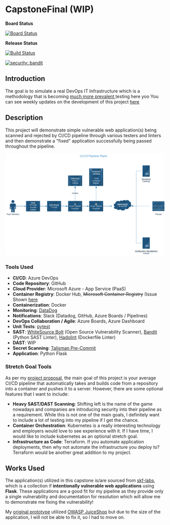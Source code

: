 # CapstoneFinal (WIP)

**Board Status**

[![Board Status](https://dev.azure.com/LAW175/767c6892-8352-43c5-a5fe-4aaf6d359011/04ca78cd-d78e-4980-b3cf-7ed4a305f9a3/_apis/work/boardbadge/189c5a36-0f19-4552-ac89-e765b550a98c?columnOptions=1)](https://dev.azure.com/LAW175/767c6892-8352-43c5-a5fe-4aaf6d359011/_boards/board/t/04ca78cd-d78e-4980-b3cf-7ed4a305f9a3/Microsoft.RequirementCategory/)

**Release Status**

[![Build Status](https://dev.azure.com/LAW175/Capstone%20Final/_apis/build/status/ThyLAW.CapstoneFinal?branchName=main)](https://dev.azure.com/LAW175/Capstone%20Final/_build/latest?definitionId=8&branchName=main)

[![security: bandit](https://img.shields.io/badge/security-bandit-yellow.svg)](https://github.com/PyCQA/bandit)

## Introduction

The goal is to simulate a real DevOps IT Infrastructure which is a methodology that is becoming [much more prevalent ](https://cloud.google.com/blog/products/devops-sre/announcing-dora-2021-accelerate-state-of-devops-report)
testing here yoo
You can see weekly updates on the development of this project [here](https://lawsblog.me/)

## Description

This project will demonstrate simple vulnerable web application(s) being scanned and rejected by CI/CD pipeline through various testers and linters and then demonstrate a "fixed" application successfully being passed throughout the pipeline.

![9-21-21 Pipeline Plan](/9-21-21diagram.png)

### Tools Used

- **CI/CD**: Azure DevOps
- **Code Repository**: GitHub
- **Cloud Provider**: Microsoft Azure - App Service (PaaS)
- **Container Registry**: Docker Hub, ~~Microsoft Container Registry~~ (Issue Shown [here](https://docs.microsoft.com/en-us/answers/questions/593633/azure-app-service-fails-to-start-docker-flask-can.html)
- **Containerization**: Docker
- **Monitoring**: [DataDog](https://www.datadoghq.com/)
- **Notifications**: Slack (Datadog, GitHub, Azure Boards / Pipelines)
- **DevOps Collaboration / Agile**: Azure Boards, Azure Dashboard
- **Unit Tests**: [pytest](https://github.com/pytest-dev/pytest)
- **SAST**: [WhiteSource Bolt](https://www.whitesourcesoftware.com/free-developer-tools/bolt/) (Open Source Vulnerability Scanner), [Bandit](https://github.com/PyCQA/bandit) (Python SAST Linter), [Hadolint](https://github.com/hadolint/hadolint) (Dockerfile Linter)
- **DAST**: WIP
- **Secret Scanning**: [Talisman Pre-Commit](https://github.com/thoughtworks/talisman)
- **Application**: Python Flask

### Stretch Goal Tools

As per my [project proposal](https://lawsblog.me/posts/capstone-project-week-2-proposal/), the main goal of this project is your average CI/CD pipeline that automatically takes and builds code from a repository into a container and pushes it to a server. However, there are some optional features that I want to include:

- **Heavy SAST/DAST Scanning**: Shifting left is the name of the game nowadays and companies are introducing security into their pipeline as a requirement. While this is not one of the main goals, I definitely want to include a lot of testing into my pipeline if I get the chance.
- **Container Orchestration**: Kubernetes is a really interesting technology and employers would love to see experience with it. If I have time, I would like to include kubernetes as an optional stretch goal.
- **Infrastructure as Code**: Terraform. If you automate application deployments, then why not automate the infrastructure you deploy to? Terraform would be another great addition to my project.

## Works Used

The application(s) utilized in this capstone is/are sourced from [skf-labs](https://github.com/blabla1337/skf-labs), which is a collection if **intentionally vulnerable web applications** using **Flask**. These applications are a good fit for my pipeline as they provide only a single vulnerability and documentation for resolution which will allow me to demonstrate me fixing the vulnerability!

My [original prototype](https://github.com/ThyLAW/CapstonePrototype) utilized [OWASP JuiceShop](https://github.com/juice-shop/juice-shop) but due to the size of the application, I will not be able to fix it, so I had to move on.
